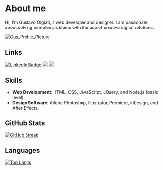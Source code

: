 # About me
Hi, I’m Gustavo Olgiati, a web developer and designer. I am passionate about solving complex problems with the use of creative digital solutions.

![Gus_Profile_Picture](https://github.com/user-attachments/assets/c4b6a0df-cbce-4d0b-8d73-e7c860d434de)

## Links
<div id="badges">
  <a href="https://www.linkedin.com/in/gustavoolgiati/">
    <img src="https://img.shields.io/badge/LinkedIn-blue?style=for-the-badge&logo=linkedin&logoColor=white" alt="LinkedIn Badge"/>
  </a>
  <a href="https://www.behance.net/golgiati07aa">
    <img src="https://img.shields.io/badge/Behance-0054F7?style=for-the-badge&logo=behance&logoColor=white alt="Behance Badge"/>
  </a>
  <a href="https://codepen.io/golgiati">
    <img src="https://img.shields.io/badge/Codepen-000000?style=for-the-badge&logo=codepen&logoColor=white alt="CodePen Badge"/>
  </a>  
</div>

## Skills
- **Web Development**: HTML, CSS, JavaScript, JQuery, and Node.js (basic level)
- **Design Software**: Adobe Photoshop, Illustrator, Premiere, inDesign, and After Effects.

## GitHub Stats
[![GitHub Streak](https://github-readme-streak-stats.herokuapp.com?user=golgiati)](https://git.io/streak-stats)

## Languages
[![Top Langs](https://github-readme-stats.vercel.app/api/top-langs/?username=golgiati)](https://github.com/anuraghazra/github-readme-stats)


